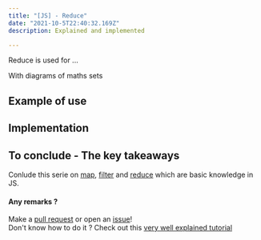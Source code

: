```yaml
---
title: "[JS] - Reduce"
date: "2021-10-5T22:40:32.169Z"
description: Explained and implemented

---
```


Reduce is used for ...

With diagrams of maths sets

## Example of use

## Implementation

## To conclude - The key takeaways

Conlude this serie on [map](../map), [filter](../filter) and [reduce](../reduce) which are basic knowledge in JS.


#### Any remarks ?

Make a [pull request](!https://github.com/ackermannQ/quentinackermann) or open an [issue](https://github.com/ackermannQ/quentinackermann/issues)!  
Don't know how to do it ? Check out this [very well explained tutorial](https://opensource.com/article/19/7/create-pull-request-github)

